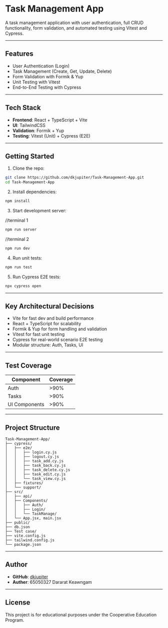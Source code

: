 # Task Management App

A task management application with user authentication, full CRUD functionality, form validation, and automated testing using Vitest and Cypress.

---

## Features

- User Authentication (Login)
- Task Management (Create, Get, Update, Delete)
- Form Validation with Formik & Yup
- Unit Testing with Vitest
- End-to-End Testing with Cypress

---

## Tech Stack

- **Frontend**: React + TypeScript + Vite
- **UI**: TailwindCSS
- **Validation**: Formik + Yup
- **Testing**: Vitest (Unit) + Cypress (E2E)

---

## Getting Started

1. Clone the repo:

```bash
git clone https://github.com/dkjupiter/Task-Management-App.git
cd Task-Management-App
```

2. Install dependencies:

```bash
npm install
```

3. Start development server:

//terminal 1
```bash
npm run server
```
//terminal 2
```bash
npm run dev
```

4. Run unit tests:

```bash
npm run test
```

5. Run Cypress E2E tests:

```bash
npx cypress open
```

---

## Key Architectural Decisions

- Vite for fast dev and build performance
- React + TypeScript for scalability
- Formik & Yup for form handling and validation
- Vitest for fast unit testing
- Cypress for real-world scenario E2E testing
- Modular structure: Auth, Tasks, UI

---

## Test Coverage

| Component     | Coverage |
|---------------|----------|
| Auth          |  >90%   |
| Tasks         |  >90%   |
| UI Components |  >90%   |

---

## Project Structure

```
Task-Management-App/
├── cypress/
│   ├── e2e/
│   │   ├── login.cy.js
│   │   ├── logout.cy.js
│   │   ├── task_add.cy.js
│   │   ├── task_back.cy.js
│   │   ├── task_delete.cy.js
│   │   ├── task_edit.cy.js
│   │   └── task_view.cy.js
│   ├── fixtures/
│   └── support/
├── src/
│   ├── api/
│   ├── Components/
│   │   ├── Auth/
│   │   ├── Login/
│   │   └── TaskManage/
│   └── App.jsx, main.jsx
├── public/
├── db.json
├── Test case/
├── vite.config.js
├── tailwind.config.js
└── package.json
```


---

## Author

- **GitHub**: [dkjupiter](https://github.com/dkjupiter)
- **Auther**: 65050327 Dararat Keawngam 

---

## License

This project is for educational purposes under the Cooperative Education Program.

